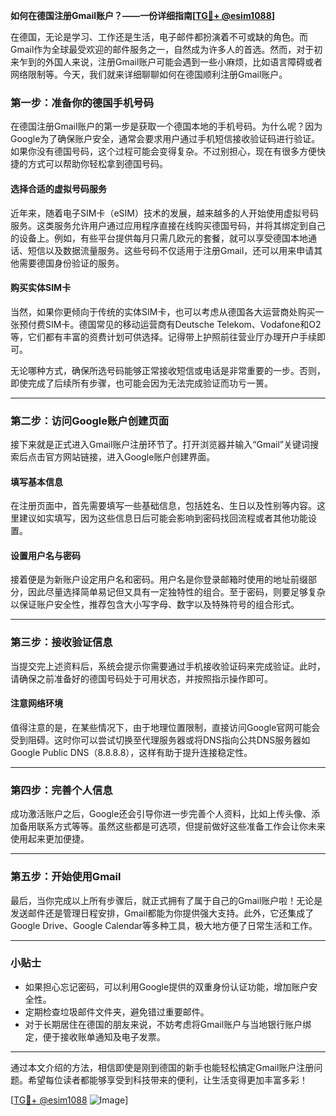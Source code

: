 **如何在德国注册Gmail账户？——一份详细指南[[TG💪+ @esim1088](https://t.me/s/esim1088)]**

在德国，无论是学习、工作还是生活，电子邮件都扮演着不可或缺的角色。而Gmail作为全球最受欢迎的邮件服务之一，自然成为许多人的首选。然而，对于初来乍到的外国人来说，注册Gmail账户可能会遇到一些小麻烦，比如语言障碍或者网络限制等。今天，我们就来详细聊聊如何在德国顺利注册Gmail账户。

### **第一步：准备你的德国手机号码**

在德国注册Gmail账户的第一步是获取一个德国本地的手机号码。为什么呢？因为Google为了确保账户安全，通常会要求用户通过手机短信接收验证码进行验证。如果你没有德国号码，这个过程可能会变得复杂。不过别担心，现在有很多方便快捷的方式可以帮助你轻松拿到德国号码。

#### **选择合适的虚拟号码服务**
近年来，随着电子SIM卡（eSIM）技术的发展，越来越多的人开始使用虚拟号码服务。这类服务允许用户通过应用程序直接在线购买德国号码，并将其绑定到自己的设备上。例如，有些平台提供每月只需几欧元的套餐，就可以享受德国本地通话、短信以及数据流量服务。这些号码不仅适用于注册Gmail，还可以用来申请其他需要德国身份验证的服务。

#### **购买实体SIM卡**
当然，如果你更倾向于传统的实体SIM卡，也可以考虑从德国各大运营商处购买一张预付费SIM卡。德国常见的移动运营商有Deutsche Telekom、Vodafone和O2等，它们都有丰富的资费计划可供选择。记得带上护照前往营业厅办理开户手续即可。

无论哪种方式，确保所选号码能够正常接收短信或电话是非常重要的一步。否则，即使完成了后续所有步骤，也可能会因为无法完成验证而功亏一篑。

---

### **第二步：访问Google账户创建页面**

接下来就是正式进入Gmail账户注册环节了。打开浏览器并输入“Gmail”关键词搜索后点击官方网站链接，进入Google账户创建界面。

#### **填写基本信息**
在注册页面中，首先需要填写一些基础信息，包括姓名、生日以及性别等内容。这里建议如实填写，因为这些信息日后可能会影响到密码找回流程或者其他功能设置。

#### **设置用户名与密码**
接着便是为新账户设定用户名和密码。用户名是你登录邮箱时使用的地址前缀部分，因此尽量选择简单易记但又具有一定独特性的组合。至于密码，则要足够复杂以保证账户安全性，推荐包含大小写字母、数字以及特殊符号的组合形式。

---

### **第三步：接收验证信息**

当提交完上述资料后，系统会提示你需要通过手机接收验证码来完成验证。此时，请确保之前准备好的德国号码处于可用状态，并按照指示操作即可。

#### **注意网络环境**
值得注意的是，在某些情况下，由于地理位置限制，直接访问Google官网可能会受到阻碍。这时你可以尝试切换至代理服务器或将DNS指向公共DNS服务器如Google Public DNS（8.8.8.8），这样有助于提升连接稳定性。

---

### **第四步：完善个人信息**

成功激活账户之后，Google还会引导你进一步完善个人资料，比如上传头像、添加备用联系方式等等。虽然这些都是可选项，但提前做好这些准备工作会让你未来使用起来更加便捷。

---

### **第五步：开始使用Gmail**

最后，当你完成以上所有步骤后，就正式拥有了属于自己的Gmail账户啦！无论是发送邮件还是管理日程安排，Gmail都能为你提供强大支持。此外，它还集成了Google Drive、Google Calendar等多种工具，极大地方便了日常生活和工作。

---

### **小贴士**

- 如果担心忘记密码，可以利用Google提供的双重身份认证功能，增加账户安全性。
- 定期检查垃圾邮件文件夹，避免错过重要邮件。
- 对于长期居住在德国的朋友来说，不妨考虑将Gmail账户与当地银行账户绑定，便于接收账单通知及电子发票。

---

通过本文介绍的方法，相信即使是刚到德国的新手也能轻松搞定Gmail账户注册问题。希望每位读者都能够享受到科技带来的便利，让生活变得更加丰富多彩！

[[TG💪+ @esim1088](https://t.me/s/esim1088) ![Image](https://i.postimg.cc/4NQfJmqS/Snipaste-2025-05-13-00-14-12.png)]